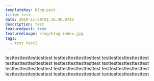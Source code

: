```yaml
---
templateKey: blog-post
title: test
date: 2019-11-20T01:36:40.874Z
description: test
featuredpost: true
featuredimage: /img/blog-index.jpg
tags:
  - test test2
---
```

 testtesttesttesttesttest testtesttesttesttesttest  testtesttesttesttesttest testtesttesttesttesttest  testtesttesttesttesttest testtesttesttesttesttest  testtesttesttesttesttest testtesttesttesttesttest  testtesttesttesttesttest testtesttesttesttesttest  testtesttesttesttesttest testtesttesttesttesttest
